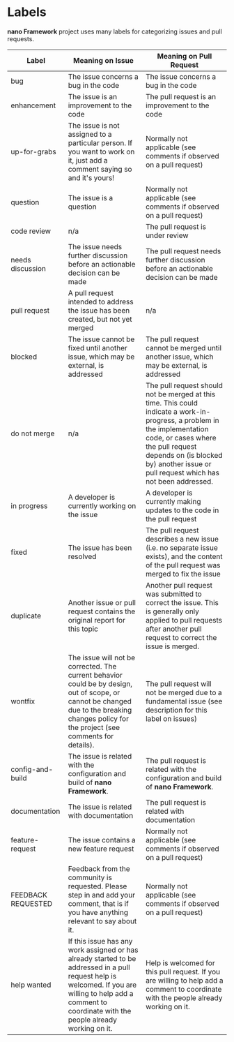 # Labels

**nano Framework** project uses many labels for categorizing issues and pull requests.

| Label | Meaning on Issue | Meaning on Pull Request |
| --- | --- | --- |
| bug | The issue concerns a bug in the code | The issue concerns a bug in the code |
| enhancement | The issue is an improvement to the code | The pull request is an improvement to the code |
| up-for-grabs | The issue is not assigned to a particular person. If you want to work on it, just add a comment saying so and it's yours! | Normally not applicable (see comments if observed on a pull request) |
| question | The issue is a question | Normally not applicable (see comments if observed on a pull request) |
| code review | n/a | The pull request is under review |
| needs discussion | The issue needs further discussion before an actionable decision can be made | The pull request needs further discussion before an actionable decision can be made |
| pull request | A pull request intended to address the issue has been created, but not yet merged | n/a |
| blocked | The issue cannot be fixed until another issue, which may be external, is addressed | The pull request cannot be merged until another issue, which may be external, is addressed |
| do not merge | n/a | The pull request should not be merged at this time. This could indicate a work-in-progress, a problem in the implementation code, or cases where the pull request depends on (is blocked by) another issue or pull request which has not been addressed. |
| in progress | A developer is currently working on the issue | A developer is currently making updates to the code in the pull request |
| fixed | The issue has been resolved | The pull request describes a new issue (i.e. no separate issue exists), and the content of the pull request was merged to fix the issue |
| duplicate | Another issue or pull request contains the original report for this topic | Another pull request was submitted to correct the issue. This is generally only applied to pull requests after another pull request to correct the issue is merged. |
| wontfix | The issue will not be corrected. The current behavior could be by design, out of scope, or cannot be changed due to the breaking changes policy for the project (see comments for details). | The pull request will not be merged due to a fundamental issue (see description for this label on issues) |
| config-and-build | The issue is related with the configuration and build of **nano Framework**. | The pull request is related with the configuration and build of **nano Framework**. |
| documentation | The issue is related with documentation | The pull request is related with documentation |
| feature-request | The issue contains a new feature request | Normally not applicable (see comments if observed on a pull request) |
| FEEDBACK REQUESTED | Feedback from the community is requested. Please step in and add your comment, that is if you have anything relevant to say about it. | Normally not applicable (see comments if observed on a pull request) |
| help wanted | If this issue has any work assigned or has already started to be addressed in a pull request help is welcomed. If you are willing to help add a comment to coordinate with the people already working on it. | Help is welcomed for this pull request. If you are willing to help add a comment to coordinate with the people already working on it. |
